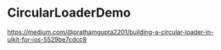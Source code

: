 # CircularLoaderDemo
https://medium.com/@prathamgupta2201/building-a-circular-loader-in-uikit-for-ios-5529be7cdcc8
